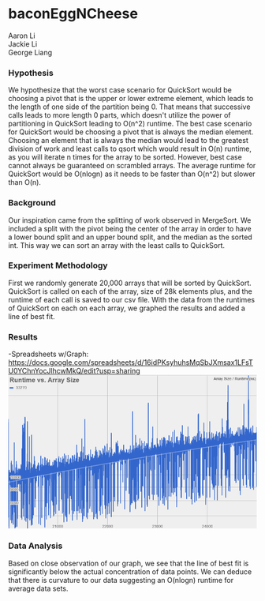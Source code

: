 # baconEggNCheese
Aaron Li
<br>
Jackie Li
<br>
George Liang
### Hypothesis
We hypothesize that the worst case scenario for QuickSort would be choosing a pivot that is the upper or lower extreme element, which leads to the length of one side of the partition being 0. That means that successive calls
leads to more length 0 parts, which doesn't utilize the power of partitioning in QuickSort leading to O(n^2) runtime. 
The best case scenario for QuickSort would be choosing a pivot that is always the median element. Choosing an element that
is always the median would lead to the greatest division of work and least calls to qsort which would result in O(n) runtime,
as you will iterate n times for the array to be sorted. However, best case cannot always be guaranteed on scrambled arrays. The average runtime for QuickSort would be O(nlogn) as it needs to be faster than O(n^2) but slower than O(n).

### Background
Our inspiration came from the splitting of work observed in MergeSort. We included a split with the pivot being the center of 
the array in order to have a lower bound split and an upper bound split, and the median as the sorted int. This way we can 
sort an array with the least calls to QuickSort.

### Experiment Methodology
First we randomly generate 20,000 arrays that will be sorted by QuickSort. QuickSort is called on each of the array, size of 28k elements plus, and the runtime of each call is saved to our csv file. With the data from the runtimes of QuickSort on each on each array, we graphed the results and added a line of best fit.

### Results
-Spreadsheets w/Graph:
https://docs.google.com/spreadsheets/d/16idPKsyhuhsMqSbJXmsax1LFsTU0YChnYocJlhcwMkQ/edit?usp=sharing
![](img/resultGraph.PNG)

### Data Analysis
Based on close observation of our graph, we see that the line of best fit is significantly below the actual concentration of data points. We can deduce that there is curvature to our data suggesting an O(nlogn) runtime for average data sets. 
